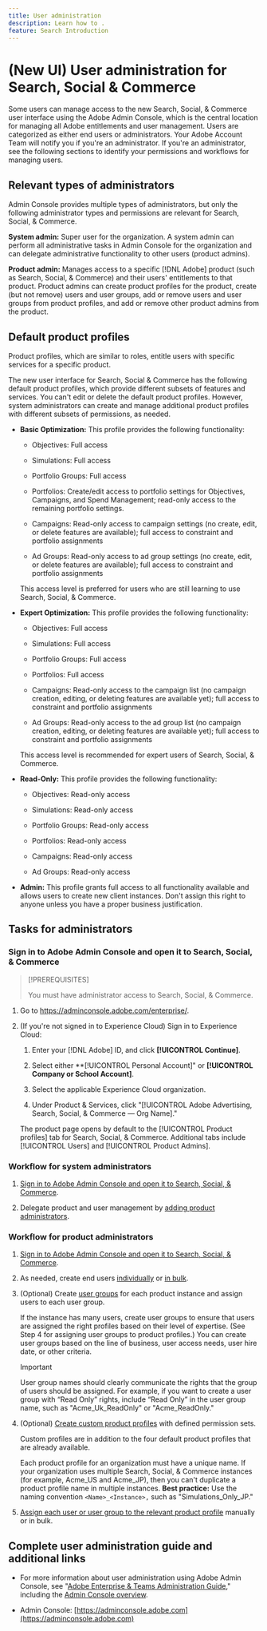 ```yaml
---
title: User administration
description: Learn how to .
feature: Search Introduction
---
```

# (New UI) User administration for Search, Social & Commerce

Some users can manage access to the new Search, Social, & Commerce user interface using the Adobe Admin Console, which is the central location for managing all Adobe entitlements and user management. Users are categorized as either end users or administrators. Your Adobe Account Team will notify you if you're an administrator. If you're an administrator, see the following sections to identify your permissions and workflows for managing users.<!-- How can you see what your user role is, or will your Adobe Account Team tell you? -->

## Relevant types of administrators

Admin Console provides multiple types of administrators, but only the following administrator types and permissions are relevant for Search, Social, & Commerce.

**System admin:** Super user for the organization. A system admin can perform all administrative tasks in Admin Console for the organization and can delegate administrative functionality to other users (product admins).<!--, product profile administrators, and user group administrators.  -- I think it's ONLY PRODUCT ADMINS FOR US?  Verify. -->

**Product admin:** Manages access to a specific [!DNL Adobe] product (such as Search, Social, & Commerce) and their users' entitlements to that product. Product admins can create product profiles for the product, create (but not remove) users and user groups, add or remove users and user groups from product profiles, and add or remove other product admins from the product.

<!--
**Product profile admin:** Manages assigned product profiles for individual products. A product profile admin can add (but not remove) users and user groups to the organization; add or remove users and user groups from product profiles; and assign or revoke permissions from product profiles. [I don't think this is applicable: and manage the product roles for product profiles.]

**User group admin:** Manages assigned user groups and their access rights. A user group admin can add or remove users from groups and add or remove user group admins from groups.
-->

## Default product profiles

Product profiles, which are similar to roles, entitle users with specific services for a specific product.

The new user interface for Search, Social & Commerce has the following default product profiles, which provide different subsets of features and services. You can't edit or delete the default product profiles. However, system administrators can create and manage additional product profiles with different subsets of permissions, as needed.

* **Basic Optimization:** This profile provides the following functionality:

  * Objectives: Full access

  * Simulations: Full access

  * Portfolio Groups: Full access

  * Portfolios: Create/edit access to portfolio settings for Objectives, Campaigns, and Spend Management; read-only access to the remaining portfolio settings.

  * Campaigns: Read-only access to campaign settings (no create, edit, or delete features are available); full access to constraint and portfolio assignments<!-- Is that the correct wording? -->

  * Ad Groups: Read-only access to ad group settings (no create, edit, or delete features are available); full access to constraint and portfolio assignments<!-- Is that the correct wording? -->

  This access level is preferred for users who are still learning to use Search, Social, & Commerce.

* **Expert Optimization:** This profile provides the following functionality:

  * Objectives: Full access

  * Simulations: Full access

  * Portfolio Groups: Full access

  * Portfolios: Full access

  * Campaigns: Read-only access to the campaign list (no campaign creation, editing, or deleting features are available yet); full access to constraint and portfolio assignments<!-- Is that the correct wording? -->

  * Ad Groups: Read-only access to the ad group list (no campaign creation, editing, or deleting features are available yet); full access to constraint and portfolio assignments<!-- Is that the correct wording? -->

  This access level is recommended for expert users of Search, Social, & Commerce.

* **Read-Only:** This profile provides the following functionality:

  * Objectives: Read-only access

  * Simulations: Read-only access

  * Portfolio Groups: Read-only access

  * Portfolios: Read-only access

  * Campaigns: Read-only access

  * Ad Groups: Read-only access

* **Admin:** This profile grants full access to all functionality available and allows users to create new client instances. Don't assign this right to anyone unless you have a proper business justification.

<!-- Do I need to include this? If so, adjust wording as needed

## Product-specific instances

 -->

## Tasks for administrators

### Sign in to Adobe Admin Console and open it to Search, Social, & Commerce

>[!PREREQUISITES]
>
>You must have administrator access<!-- which kind? Product administrator, system administrator, but I'm sure also product profile administrator or user group administrator (that might be an internal group -- check) --> to Search, Social, & Commerce. 

1.	Go to https://adminconsole.adobe.com/enterprise/.

1. (If you're not signed in to Experience Cloud) Sign in to Experience Cloud:

   1. Enter your [!DNL Adobe] ID, and click **[!UICONTROL Continue]**.

   1. Select either **[!UICONTROL Personal Account]" or **[!UICONTROL Company or School Account]**.<!-- Will it necessarily be "Company or School Account?" -->

   1.	Select the applicable Experience Cloud organization. 
   
   1.	Under Product & Services, click "[!UICONTROL Adobe Advertising, Search, Social, & Commerce &mdash; Org Name]."

   The product page opens by default to the [!UICONTROL Product profiles] tab for Search, Social, & Commerce. Additional tabs include [!UICONTROL Users] and [!UICONTROL Product Admins].

### Workflow for system administrators

1. [Sign in to Adobe Admin Console and open it to Search, Social, & Commerce](#open-admin-console).

1. Delegate product and user management by [adding product administrators](https://helpx.adobe.com/enterprise/using/admin-roles.html#enterprise).

<!-- what else? -->

### Workflow for product administrators

1. [Sign in to Adobe Admin Console and open it to Search, Social, & Commerce](#open-admin-console).

1. As needed, create end users [individually](https://helpx.adobe.com/enterprise/using/manage-users-individually.html) or [in bulk](https://helpx.adobe.com/enterprise/using/bulk-upload-users.html).

1. (Optional) Create [user groups](https://helpx.adobe.com/enterprise/using/user-groups.html) for each product instance and assign users to each user group.

   If the instance has many users, create user groups to ensure that users are assigned the right profiles based on their level of expertise. (See Step 4 for assigning user groups to product profiles.) You can create user groups based on the line of business, user access needs, user hire date, or other criteria.

   >[!IMPORTANT]
   >
   >User group names should clearly communicate the rights that the group of users should be assigned. For example, if you want to create a user group with “Read Only” rights, include “Read Only” in the user group name, such as "Acme_Uk_ReadOnly" or "Acme_ReadOnly." 

1. (Optional) [Create custom product profiles](https://helpx.adobe.com/enterprise/using/manage-product-profiles.html) with defined permission sets.

   Custom profiles are in addition to the four default product profiles that are already available.

   Each product profile for an organization must have a unique name. If your organization uses multiple Search, Social, & Commerce instances (for example, Acme_US and Acme_JP), then you can't duplicate a product profile name in multiple instances. **Best practice:** Use the naming convention `<Name>_<Instance>,` such as "Simulations_Only_JP."

1. [Assign each user or user group to the relevant product profile](https://helpx.adobe.com/enterprise/using/manage-product-profiles.html) manually or in bulk.

## Complete user administration guide and additional links

* For more information about user administration using Adobe Admin Console, see "[Adobe Enterprise & Teams Administration Guide](https://helpx.adobe.com/enterprise/admin-guide.html)," including the [Admin Console overview](https://helpx.adobe.com/enterprise/using/admin-console.html).

* Admin Console: [https://adminconsole.adobe.com](https://adminconsole.adobe.com)
